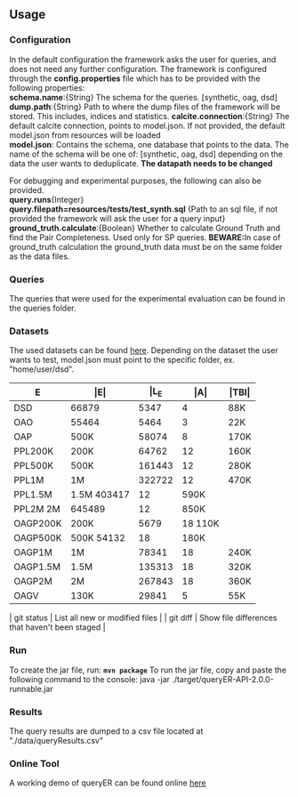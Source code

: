 ## Usage


### Configuration
In the default configuration the framework asks the user for queries, and does not need any further configuration.  The framework is configured through the **config.properties** file which has to be provided with the following properties:<br>
**schema.name**:{String} The schema for the queries. [synthetic, oag, dsd] <br>
**dump.path**:{String} Path to where the dump files of the framework will be stored. This includes, indices and statistics.
**calcite.connection**:{String} The default calcite connection, points to model.json. If not provided, the default model.json from resources will be loaded<br>
**model.json**: Contains the schema, one database that points to the data. The name of the schema will be one of: [synthetic, oag, dsd] depending on the data the user wants to deduplicate. **The datapath needs to be changed**<br>

For debugging and experimental purposes, the following can also be provided.<br>
**query.runs**{Integer}<br/>
**query.filepath=resources/tests/test_synth.sql** {Path to an sql file, if not provided the framework will ask the user for a query input}<br/>
**ground_truth.calculate**:{Boolean} Whether to calculate Ground Truth and find the Pair Completeness. Used only for SP queries. 
<b>BEWARE:</b>In case of ground_truth calculation the ground_truth data must be on the same folder as the data files.<br/>

### Queries
The queries that were used for the experimental evaluation can be found in the queries folder.

### Datasets
The used datasets can be found <a href="https://imisathena-my.sharepoint.com/:f:/g/personal/bstam_athenarc_gr/EpNmNCfR_TBHjsQ2RES41noBQ_tMLB0YWmIgFxC3dP6M3Q?e=vk7Ezx">here</a>. Depending on the dataset the user wants to test, model.json must point to the specific folder, ex. "home/user/dsd". 

| E | &#124;E&#124; | &#124;L<sub>E</sub> | &#124;A&#124; | &#124;TBI&#124;|
| --- | --- | --- | --- | --- |
|DSD | 66879 | 5347 | 4 |88K|
|OAO | 55464 | 5464 | 3 | 22K|
|OAP | 500K  | 58074 | 8 | 170K|
|PPL200K | 200K | 64762 | 12 | 160K|
|PPL500K | 500K | 161443 | 12 | 280K|
|PPL1M   | 1M | 322722 | 12 | 470K|
|PPL1.5M  | 1.5M 403417 | 12 | 590K|
|PPL2M 2M | 645489 | 12 | 850K|
|OAGP200K | 200K |5679 | 18 110K|
|OAGP500K | 500K 54132 | 18 | 180K|
|OAGP1M | 1M | 78341 | 18 | 240K|
|OAGP1.5M | 1.5M | 135313 | 18 | 320K|
|OAGP2M | 2M | 267843 | 18 | 360K|
|OAGV | 130K | 29841 | 5 | 55K|


| git status | List all new or modified files |
| git diff | Show file differences that haven't been staged |

### Run
To create the jar file, run: **`mvn package`**
To run the jar file, copy and paste the following command to the console:
java -jar ./target/queryER-API-2.0.0-runnable.jar

### Results
The query results are dumped to a csv file located at "./data/queryResults.csv"

### Online Tool
A working demo of queryER can be found online [here](http://83.212.72.69:9000)
